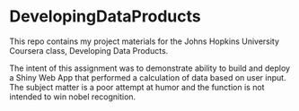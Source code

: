 # DevelopingDataProducts
This repo contains my project materials for the Johns Hopkins University Coursera class, Developing Data Products.

The intent of this assignment was to demonstrate ability to build and deploy a Shiny Web App that performed
a calculation of data based on user input. The subject matter is a poor attempt at humor and the function is
not intended to win nobel recognition.
